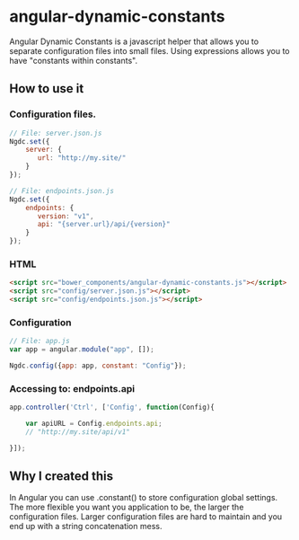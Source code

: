 angular-dynamic-constants
=========================

Angular Dynamic Constants is a javascript helper that allows you to separate configuration files into small files. Using expressions allows you to have "constants within constants".

## How to use it

### Configuration files.
```js
// File: server.json.js
Ngdc.set({
    server: {
       url: "http://my.site/"
    }
});

// File: endpoints.json.js
Ngdc.set({
    endpoints: {
       version: "v1",
       api: "{server.url}/api/{version}"
    }
});
```

### HTML

```html
<script src="bower_components/angular-dynamic-constants.js"></script>
<script src="config/server.json.js"></script>
<script src="config/endpoints.json.js"></script>
```

### Configuration
```javascript
// File: app.js
var app = angular.module("app", []);

Ngdc.config({app: app, constant: "Config"});

```

### Accessing to: endpoints.api

```js
app.controller('Ctrl', ['Config', function(Config){

    var apiURL = Config.endpoints.api;
    // "http://my.site/api/v1"

}]);
```

## Why I created this
In Angular you can use .constant() to store configuration global settings. The more flexible you want you application to be, the larger the configuration files.
Larger configuration files are hard to maintain and you end up with a string concatenation mess.




